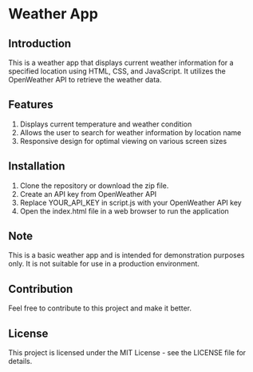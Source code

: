 # Weather App

## Introduction

This is a weather app that displays current weather information for a specified location using HTML, CSS, and JavaScript. It utilizes the OpenWeather API to retrieve the weather data.

## Features

1. Displays current temperature and weather condition
2. Allows the user to search for weather information by location name
3. Responsive design for optimal viewing on various screen sizes

## Installation

1. Clone the repository or download the zip file.
2. Create an API key from OpenWeather API
3. Replace YOUR_API_KEY in script.js with your OpenWeather API key
4. Open the index.html file in a web browser to run the application

## Note
This is a basic weather app and is intended for demonstration purposes only. It is not suitable for use in a production environment.

## Contribution
Feel free to contribute to this project and make it better.

## License
This project is licensed under the MIT License - see the LICENSE file for details.



